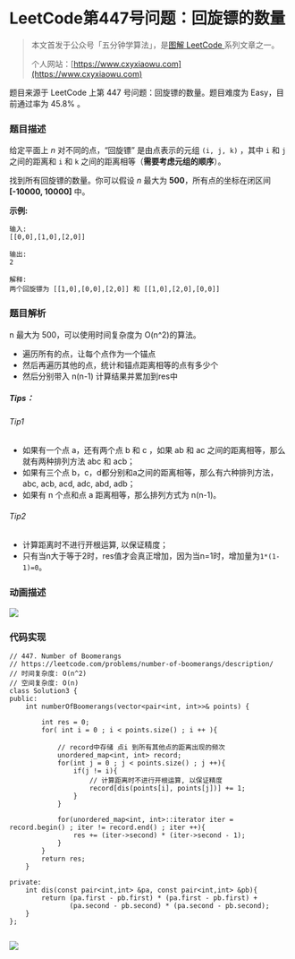 # LeetCode第447号问题：回旋镖的数量

> 本文首发于公众号「五分钟学算法」，是[图解 LeetCode ](<https://github.com/MisterBooo/LeetCodeAnimation>)系列文章之一。
>
> 个人网站：[https://www.cxyxiaowu.com](https://www.cxyxiaowu.com)

题目来源于 LeetCode 上第 447 号问题：回旋镖的数量。题目难度为 Easy，目前通过率为 45.8% 。

### 题目描述

给定平面上 *n* 对不同的点，“回旋镖” 是由点表示的元组 `(i, j, k)` ，其中 `i` 和 `j` 之间的距离和 `i` 和 `k` 之间的距离相等（**需要考虑元组的顺序**）。

找到所有回旋镖的数量。你可以假设 *n* 最大为 **500**，所有点的坐标在闭区间 **[-10000, 10000]** 中。

**示例:**

```
输入:
[[0,0],[1,0],[2,0]]

输出:
2

解释:
两个回旋镖为 [[1,0],[0,0],[2,0]] 和 [[1,0],[2,0],[0,0]]
```

### 题目解析

n 最大为 500，可以使用时间复杂度为 O(n^2)的算法。

- 遍历所有的点，让每个点作为一个锚点
- 然后再遍历其他的点，统计和锚点距离相等的点有多少个
- 然后分别带入 n(n-1) 计算结果并累加到res中

##### Tips：

###### Tip1

- 如果有一个点 a，还有两个点 b 和 c ，如果 ab 和 ac 之间的距离相等，那么就有两种排列方法 abc 和 acb；
- 如果有三个点 b，c，d都分别和a之间的距离相等，那么有六种排列方法，abc, acb, acd, adc, abd, adb；
- 如果有 n 个点和点 a 距离相等，那么排列方式为 n(n-1)。

###### Tip2

- 计算距离时不进行开根运算, 以保证精度；
- 只有当n大于等于2时，res值才会真正增加，因为当n=1时，增加量为`1*(1-1)=0`。



### 动画描述

![](https://blog-1257126549.cos.ap-guangzhou.myqcloud.com/blog/0ys9o.gif)

### 代码实现

```
// 447. Number of Boomerangs
// https://leetcode.com/problems/number-of-boomerangs/description/
// 时间复杂度: O(n^2)
// 空间复杂度: O(n)
class Solution3 {
public:
    int numberOfBoomerangs(vector<pair<int, int>>& points) {

        int res = 0;
        for( int i = 0 ; i < points.size() ; i ++ ){

            // record中存储 点i 到所有其他点的距离出现的频次
            unordered_map<int, int> record;
            for(int j = 0 ; j < points.size() ; j ++){
                if(j != i){
                    // 计算距离时不进行开根运算, 以保证精度
                    record[dis(points[i], points[j])] += 1;
                }
            }
            
            for(unordered_map<int, int>::iterator iter = record.begin() ; iter != record.end() ; iter ++){
                res += (iter->second) * (iter->second - 1);
            }
        }
        return res;
    }

private:
    int dis(const pair<int,int> &pa, const pair<int,int> &pb){
        return (pa.first - pb.first) * (pa.first - pb.first) +
               (pa.second - pb.second) * (pa.second - pb.second);
    }
};


```





![](https://blog-1257126549.cos.ap-guangzhou.myqcloud.com/blog/s95kv.png)